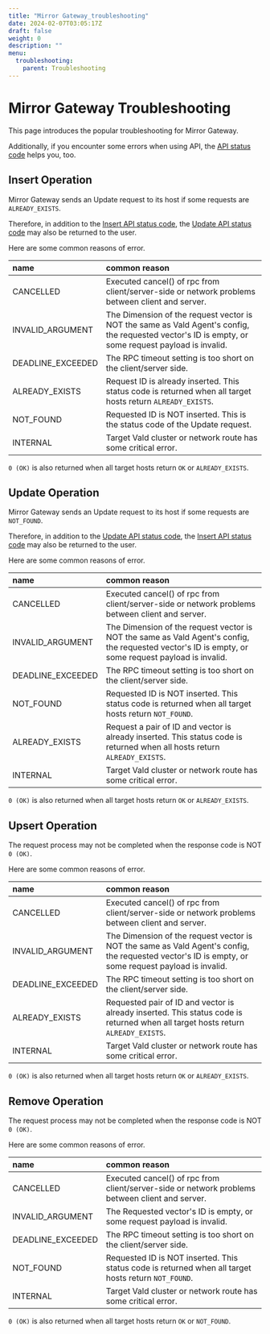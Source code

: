 ```yaml
---
title: "Mirror Gateway_troubleshooting"
date: 2024-02-07T03:05:17Z
draft: false
weight: 0
description: ""
menu:
  troubleshooting:
    parent: Troubleshooting
---
```


# Mirror Gateway Troubleshooting

This page introduces the popular troubleshooting for Mirror Gateway.

Additionally, if you encounter some errors when using API, the [API status code](/docs/api/status) helps you, too.

## Insert Operation

Mirror Gateway sends an Update request to its host if some requests are `ALREADY_EXISTS`.

Therefore, in addition to the [Insert API status code](/docs/api/insert#status-code), the [Update API status code](/docs/api/update#status-code) may also be returned to the user.

Here are some common reasons of error.

| name              | common reason                                                                                                                                       |
| :---------------- | :-------------------------------------------------------------------------------------------------------------------------------------------------- |
| CANCELLED         | Executed cancel() of rpc from client/server-side or network problems between client and server.                                                     |
| INVALID_ARGUMENT  | The Dimension of the request vector is NOT the same as Vald Agent's config, the requested vector's ID is empty, or some request payload is invalid. |
| DEADLINE_EXCEEDED | The RPC timeout setting is too short on the client/server side.                                                                                     |
| ALREADY_EXISTS    | Request ID is already inserted. This status code is returned when all target hosts return `ALREADY_EXISTS`.                                         |
| NOT_FOUND         | Requested ID is NOT inserted. This is the status code of the Update request.                                                                        |
| INTERNAL          | Target Vald cluster or network route has some critical error.                                                                                       |

`0 (OK)` is also returned when all target hosts return `OK` or `ALREADY_EXISTS`.

## Update Operation

Mirror Gateway sends an Update request to its host if some requests are `NOT_FOUND`.

Therefore, in addition to the [Update API status code](/docs/api/update#status-code), the [Insert API status code](/docs/api/insert#status-code) may also be returned to the user.

Here are some common reasons of error.

| name              | common reason                                                                                                                                       |
| :---------------- | :-------------------------------------------------------------------------------------------------------------------------------------------------- |
| CANCELLED         | Executed cancel() of rpc from client/server-side or network problems between client and server.                                                     |
| INVALID_ARGUMENT  | The Dimension of the request vector is NOT the same as Vald Agent's config, the requested vector's ID is empty, or some request payload is invalid. |
| DEADLINE_EXCEEDED | The RPC timeout setting is too short on the client/server side.                                                                                     |
| NOT_FOUND         | Requested ID is NOT inserted. This status code is returned when all target hosts return `NOT_FOUND`.                                                |
| ALREADY_EXISTS    | Request a pair of ID and vector is already inserted. This status code is returned when all hosts return `ALREADY_EXISTS`.                           |
| INTERNAL          | Target Vald cluster or network route has some critical error.                                                                                       |

`0 (OK)` is also returned when all target hosts return `OK` or `ALREADY_EXISTS`.

## Upsert Operation

The request process may not be completed when the response code is NOT `0 (OK)`.

Here are some common reasons of error.

| name              | common reason                                                                                                                                       |
| :---------------- | :-------------------------------------------------------------------------------------------------------------------------------------------------- |
| CANCELLED         | Executed cancel() of rpc from client/server-side or network problems between client and server.                                                     |
| INVALID_ARGUMENT  | The Dimension of the request vector is NOT the same as Vald Agent's config, the requested vector's ID is empty, or some request payload is invalid. |
| DEADLINE_EXCEEDED | The RPC timeout setting is too short on the client/server side.                                                                                     |
| ALREADY_EXISTS    | Requested pair of ID and vector is already inserted. This status code is returned when all target hosts return `ALREADY_EXISTS`.                    |
| INTERNAL          | Target Vald cluster or network route has some critical error.                                                                                       |

`0 (OK)` is also returned when all target hosts return `OK` or `ALREADY_EXISTS`.

## Remove Operation

The request process may not be completed when the response code is NOT `0 (OK)`.

Here are some common reasons of error.

| name              | common reason                                                                                        |
| :---------------- | :--------------------------------------------------------------------------------------------------- |
| CANCELLED         | Executed cancel() of rpc from client/server-side or network problems between client and server.      |
| INVALID_ARGUMENT  | The Requested vector's ID is empty, or some request payload is invalid.                              |
| DEADLINE_EXCEEDED | The RPC timeout setting is too short on the client/server side.                                      |
| NOT_FOUND         | Requested ID is NOT inserted. This status code is returned when all target hosts return `NOT_FOUND`. |
| INTERNAL          | Target Vald cluster or network route has some critical error.                                        |

`0 (OK)` is also returned when all target hosts return `OK` or `NOT_FOUND`.
